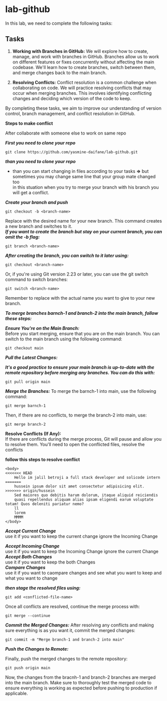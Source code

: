 # lab-github <br>

In this lab, we need to complete the following tasks:

## Tasks

1. **Working with Branches in GitHub:** We will explore how to create, manage, and work with branches in GitHub. Branches allow us to work on different features or fixes concurrently without affecting the main codebase. We'll learn how to create branches, switch between them, and merge changes back to the main branch.

2. **Resolving Conflicts:** Conflict resolution is a common challenge when collaborating on code. We will practice resolving conflicts that may occur when merging branches. This involves identifying conflicting changes and deciding which version of the code to keep.

By completing these tasks, we aim to improve our understanding of version control, branch management, and conflict resolution in GitHub.


**Steps to make conflict** <br>

After collaborate with someone else to work on same repo 

***First you need to clone your repo*** <br>

```
git clone https://github.com/yasmine-daifane/lab-github.git

```
***than you need to clone your repo*** <br>

- than you can start changing in files according to your tasks
**=>** but sometimes you may change same line that your group mate changed too <br>
 in this stuation when you try to merge your branch with his branch you will get a conflict.

***Create your branch and push***<br>
```
git checkout -b <branch-name>
```
Replace <branch-name> with the desired name for your new branch. This command creates a new branch and switches to it.<br> 
***If you want to create the branch but stay on your current branch, you can omit the -b flag:***

```
git branch <branch-name>
```
***After creating the branch, you can switch to it later using:***<br>

```
git checkout <branch-name>
```
Or, if you're using Git version 2.23 or later, you can use the git switch command to switch branches:

```
git switch <branch-name>
```

Remember to replace <branch-name> with the actual name you want to give to your new branch.

***To merge branches barnch-1 and branch-2 into the main branch, follow these steps:***<br>

***Ensure You're on the Main Branch:***<br>
Before you start merging, ensure that you are on the main branch. You can switch to the main branch using the following command:

```
git checkout main
```

***Pull the Latest Changes:***<br>

***It's a good practice to ensure your main branch is up-to-date with the remote repository before merging any branches. You can do this with:***

```
git pull origin main
```
***Merge the Branches:***
To merge the barnch-1 into main, use the following command:

```
git merge barnch-1
```

Then, if there are no conflicts, to merge the branch-2 into main, use:

```
git merge branch-2
```
**Resolve Conflicts (If Any):**<br>
If there are conflicts during the merge process, Git will pause and allow you to resolve them. You'll need to open the conflicted files, resolve the conflicts

**follow this steps to resolve conflict** <br>

```
<body>
<<<<<<< HEAD
    Hello im jalil betroji a full stack developer and solicode intern
=======
    hussein ipsum dolor sit amet consectetur adipisicing elit. 
>>>>>>> origin/hussein
    Sed maiores quo debitis harum dolorum, itaque aliquid reiciendis 
    quasi repellendus aliquam alias ipsam eligendi earum voluptate totam! Quos deleniti pariatur nemo?
    ll
    lorem
    MMMM
</body>

```
***Accept Current Change***<br>
use it if you want to keep the current change ignore the Incoming Change<br>

***Accept Incoming Change***<br>
use it if you want to keep the Incoming Change ignore the current Change<br>
***Accept Both Changes***<br>
use it if you want to keep the both Changes<br>
***Compare Changes***<br>
use it if you want to caompare changes and see what you want to keep and what you want to change <br>


***then stage the resolved files using:***<br>

```
git add <conflicted-file-name>
```
Once all conflicts are resolved, continue the merge process with:

```
git merge --continue
```
***Commit the Merged Changes:***
After resolving any conflicts and making sure everything is as you want it, commit the merged changes:

```
git commit -m "Merge branch-1 and branch-2 into main"
```
***Push the Changes to Remote:***

Finally, push the merged changes to the remote repository:

```
git push origin main
```
Now, the changes from the bracnh-1 and branch-2 branches are merged into the main branch. Make sure to thoroughly test the merged code to ensure everything is working as expected before pushing to production if applicable.
